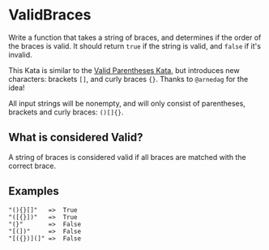 # ValidBraces
Write a function that takes a string of braces, and determines if the order of the braces is valid. It should return `true` if the string is valid, and `false` if it's invalid.

This Kata is similar to the [Valid Parentheses Kata](https://www.codewars.com/kata/valid-parentheses), but introduces new characters: brackets `[]`, and curly braces `{}`. Thanks to `@arnedag` for the idea!

All input strings will be nonempty, and will only consist of parentheses, brackets and curly braces: `()[]{}`.

## What is considered Valid?
A string of braces is considered valid if all braces are matched with the correct brace.

## Examples
```
"(){}[]"   =>  True 
"([{}])"   =>  True
"(}"       =>  False
"[(])"     =>  False
"[({})](]" =>  False
```
